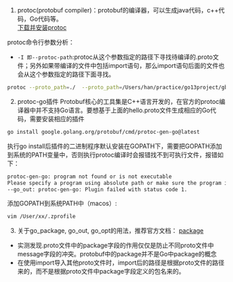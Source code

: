 1. protoc(protobuf compiler)：protobuf的编译器，可以生成java代码，c++代码，Go代码等。  
[下载并安装protoc](https://github.com/protocolbuffers/protobuf/releases)

protoc命令行参数分析：
- `-I 即--protoc-path`:protoc从这个参数指定的路径下寻找待编译的.proto文件；另外如果带编译的文件中包括import语句，那么import语句后面的文件也会从这个参数指定的路径下面寻找。
```sh
protoc --proto_path=./  --proto_path=/Users/han/practice/go13project/gblog/skill/protobuf/test/common --go_out=./ --go_opt=module="github.com/hpp131/gblog/pb"  hello.proto  common.proto
```




2. protoc-go插件
Protobuf核心的工具集是C++语言开发的，在官方的protoc编译器中并不支持Go语言。要想基于上面的hello.proto文件生成相应的Go代码，需要安装相应的插件
```sh
go install google.golang.org/protobuf/cmd/protoc-gen-go@latest
```
执行go install后插件的二进制程序默认安装在GOPATH下，需要把GOPATH添加到系统的PATH变量中，否则执行protoc编译时会报错找不到可执行文件，报错如下：
```sh
protoc-gen-go: program not found or is not executable
Please specify a program using absolute path or make sure the program is available in your PATH system variable
--go_out: protoc-gen-go: Plugin failed with status code 1.
```
添加GOPATH到系统PATH中（macos）:
```sh
vim /User/xx/.zprofile
```


3. 关于go_package, go_out, go_opt的用法，推荐官方文档：
[package](https://protobuf.dev/reference/go/go-generated/#package)
- 实测发现.proto文件中的package字段的作用仅仅是防止不同proto文件中message字段的冲突。protobuf中的package并不是Go中package的概念
- 在使用import导入其他proto文件时，import后的路径是根据proto文件的路径来的，而不是根据proto文件中package字段定义的包名来的。

